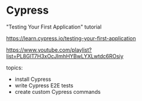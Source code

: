 # Cypress
"Testing Your First Application" tutorial

https://learn.cypress.io/testing-your-first-application

https://www.youtube.com/playlist?list=PL8GlT7H3xOcJImhHYBwLYXLwtdc6ROsiy

topics:
- install Cypress
- write Cypress E2E tests
- create custom Cypress commands
